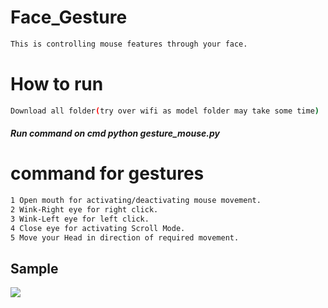 # Face_Gesture
```bash
This is controlling mouse features through your face.
```
# How to run
```bash
Download all folder(try over wifi as model folder may take some time)
```
##### Run command on cmd  python gesture_mouse.py


# command for gestures
```bash
1 Open mouth for activating/deactivating mouse movement.
2 Wink-Right eye for right click.
3 Wink-Left eye for left click.
4 Close eye for activating Scroll Mode.
5 Move your Head in direction of required movement.
```
## Sample
![](https://raw.githubusercontent.com/bansal-dhruv/Face_Gesture/blob/master/Sample/example.gif)
